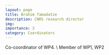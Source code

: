 ```yaml
---
layout: page
title: Brahim Tamadatze
description: CNRS research director
img:
importance: 3
category: Coordinators
---
```


Co-coordinator of WP4. \\
Member of WP1, WP2

